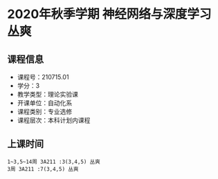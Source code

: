 # 2020年秋季学期 神经网络与深度学习 丛爽






## 课程信息

- 课程号：210715.01
- 学分：3
- 教学类型：理论实验课
- 开课单位：自动化系
- 课程类别：专业选修
- 课程层次：本科计划内课程

## 上课时间

```
1~3,5~14周 3A211 :3(3,4,5) 丛爽
3周 3A211 :7(3,4,5) 丛爽
```

